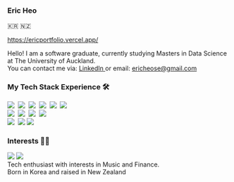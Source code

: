 <h3> Eric Heo </h3> <p> 🇰🇷 🇳🇿 </p>
<p> 
  <a href="https://ericportfolio.vercel.app/">https://ericportfolio.vercel.app/</a>&nbsp

Hello! I am a software graduate, currently studying Masters in Data Science at The University of Auckland.
<br>
You can contact me via: <a href="https://www.linkedin.com/in/eric-heo-5a5989215/"> LinkedIn </a> or email: ericheose@gmail.com
</p>

<h3 align="">My Tech Stack Experience 🛠</h3>
<p align="">
<img src="https://img.shields.io/badge/Java-007396?style=flat-square&logo=Java&logoColor=white"/>&nbsp 
<img src="https://img.shields.io/badge/C++-00599C?style=flat-square&logo=C%2B%2B&logoColor=white"/>&nbsp 
<img src="https://img.shields.io/badge/C-A8B9CC?style=flat-square&logo=C&logoColor=white"/>&nbsp 
<img src="https://img.shields.io/badge/Javascript-ffb13b?style=flat-square&logo=javascript&logoColor=white"/>&nbsp 
<img src="https://img.shields.io/badge/css-1572B6?style=flat-square&logo=css3&logoColor=white"/>&nbsp 
<img src="https://img.shields.io/badge/HTML-239120?style=flat-square&logo=html5&logoColor=white"/>&nbsp
<br>
<img src="https://img.shields.io/badge/React-20232A?style=flat-square&logo=react&logoColor=61DAFB"/>&nbsp
<img src="https://img.shields.io/badge/Node.js-43853D?style=flat-square&logo=node.js&logoColor=white"/>&nbsp
<img src="https://img.shields.io/badge/Python-3776AB?style=flat-square&logo=python&logoColor=white"/>&nbsp
<img src="https://img.shields.io/badge/Amazon_AWS-FF9900?style=flat-square&logo=amazonaws&logoColor=white"/>&nbsp
 <br>
 <img src="https://img.shields.io/badge/Flutter-02569B?style=flat-square&logo=flutter&logoColor=white"/>&nbsp
<img src="https://www.mathworks.com/matlabcentral/images/matlab-file-exchange.svg"/>
<img src="https://img.shields.io/static/v1?style=flat-square&message=RStudio&color=222222&logo=RStudio&logoColor=75AADB&label="/>
</p>

<h3 align="">Interests 👨‍💻 </h3>
<a href="https://soundcloud.com/user-398016634"><img src="https://img.shields.io/badge/SoundCloud-FF3300?style=flat-square&logo=soundcloud&logoColor=white"/></a>
<a href="https://open.spotify.com/playlist/3jdigyipcn6WQviXhrTGye?si=vjf9EyiSRz6qyIOrTbqhzg"><img src="https://img.shields.io/badge/My Playlist-1ED760?&style=flat-square&logo=spotify&logoColor=white"/></a>
<br>
Tech enthusiast with interests in Music and Finance. <br>
Born in Korea and raised in New Zealand <br>
